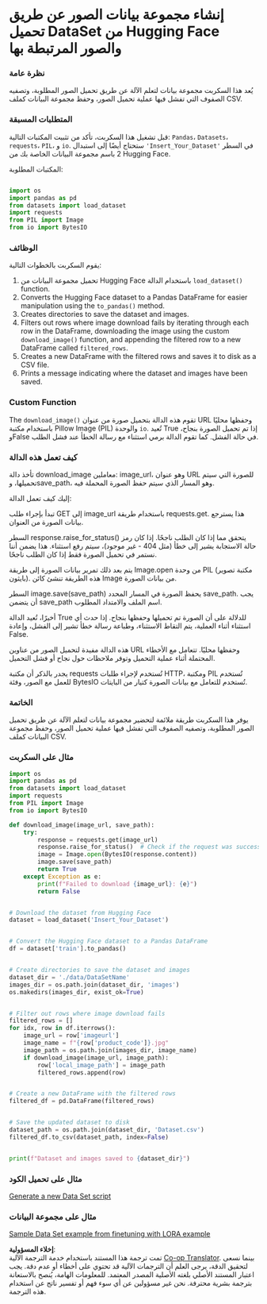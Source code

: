 <!--
CO_OP_TRANSLATOR_METADATA:
{
  "original_hash": "3cd0b727945d57998f1096763df56a84",
  "translation_date": "2025-05-07T10:21:07+00:00",
  "source_file": "md/03.FineTuning/CreatingSampleData.md",
  "language_code": "ar"
}
-->
# إنشاء مجموعة بيانات الصور عن طريق تحميل DataSet من Hugging Face والصور المرتبطة بها

### نظرة عامة

يُعد هذا السكربت مجموعة بيانات لتعلم الآلة عن طريق تحميل الصور المطلوبة، وتصفيه الصفوف التي تفشل فيها عملية تحميل الصور، وحفظ مجموعة البيانات كملف CSV.

### المتطلبات المسبقة

قبل تشغيل هذا السكربت، تأكد من تثبيت المكتبات التالية: `Pandas`، `Datasets`، `requests`، `PIL`، و `io`. ستحتاج أيضًا إلى استبدال `'Insert_Your_Dataset'` في السطر 2 باسم مجموعة البيانات الخاصة بك من Hugging Face.

المكتبات المطلوبة:

```python

import os
import pandas as pd
from datasets import load_dataset
import requests
from PIL import Image
from io import BytesIO
```

### الوظائف

يقوم السكربت بالخطوات التالية:

1. تحميل مجموعة البيانات من Hugging Face باستخدام الدالة `load_dataset()` function.
2. Converts the Hugging Face dataset to a Pandas DataFrame for easier manipulation using the `to_pandas()` method.
3. Creates directories to save the dataset and images.
4. Filters out rows where image download fails by iterating through each row in the DataFrame, downloading the image using the custom `download_image()` function, and appending the filtered row to a new DataFrame called `filtered_rows`.
5. Creates a new DataFrame with the filtered rows and saves it to disk as a CSV file.
6. Prints a message indicating where the dataset and images have been saved.

### Custom Function

The `download_image()` تقوم هذه الدالة بتحميل صورة من عنوان URL وحفظها محليًا باستخدام مكتبة Pillow Image (PIL) والوحدة `io`. تُعيد True إذا تم تحميل الصورة بنجاح، وFalse في حالة الفشل. كما تقوم الدالة برمي استثناء مع رسالة الخطأ عند فشل الطلب.

### كيف تعمل هذه الدالة

تأخذ دالة download_image معاملين: image_url، وهو عنوان URL للصورة التي سيتم تحميلها، وsave_path، وهو المسار الذي سيتم حفظ الصورة المحملة فيه.

إليك كيف تعمل الدالة:

تبدأ بإجراء طلب GET إلى image_url باستخدام طريقة requests.get. هذا يسترجع بيانات الصورة من العنوان.

السطر response.raise_for_status() يتحقق مما إذا كان الطلب ناجحًا. إذا كان رمز حالة الاستجابة يشير إلى خطأ (مثل 404 - غير موجود)، سيتم رفع استثناء. هذا يضمن أننا نستمر في تحميل الصورة فقط إذا كان الطلب ناجحًا.

يتم بعد ذلك تمرير بيانات الصورة إلى طريقة Image.open من وحدة PIL (مكتبة تصوير بايثون). هذه الطريقة تنشئ كائن Image من بيانات الصورة.

السطر image.save(save_path) يحفظ الصورة في المسار المحدد save_path. يجب أن يتضمن save_path اسم الملف والامتداد المطلوب.

أخيرًا، تُعيد الدالة True للدلالة على أن الصورة تم تحميلها وحفظها بنجاح. إذا حدث أي استثناء أثناء العملية، يتم التقاط الاستثناء، وطباعة رسالة خطأ تشير إلى الفشل، وإعادة False.

هذه الدالة مفيدة لتحميل الصور من عناوين URL وحفظها محليًا. تتعامل مع الأخطاء المحتملة أثناء عملية التحميل وتوفر ملاحظات حول نجاح أو فشل التحميل.

يجدر بالذكر أن مكتبة requests تُستخدم لإجراء طلبات HTTP، ومكتبة PIL تُستخدم للعمل مع الصور، وفئة BytesIO تُستخدم للتعامل مع بيانات الصورة كتيار من البايتات.

### الخاتمة

يوفر هذا السكربت طريقة ملائمة لتحضير مجموعة بيانات لتعلم الآلة عن طريق تحميل الصور المطلوبة، وتصفيه الصفوف التي تفشل فيها عملية تحميل الصور، وحفظ مجموعة البيانات كملف CSV.

### مثال على السكربت

```python
import os
import pandas as pd
from datasets import load_dataset
import requests
from PIL import Image
from io import BytesIO

def download_image(image_url, save_path):
    try:
        response = requests.get(image_url)
        response.raise_for_status()  # Check if the request was successful
        image = Image.open(BytesIO(response.content))
        image.save(save_path)
        return True
    except Exception as e:
        print(f"Failed to download {image_url}: {e}")
        return False


# Download the dataset from Hugging Face
dataset = load_dataset('Insert_Your_Dataset')


# Convert the Hugging Face dataset to a Pandas DataFrame
df = dataset['train'].to_pandas()


# Create directories to save the dataset and images
dataset_dir = './data/DataSetName'
images_dir = os.path.join(dataset_dir, 'images')
os.makedirs(images_dir, exist_ok=True)


# Filter out rows where image download fails
filtered_rows = []
for idx, row in df.iterrows():
    image_url = row['imageurl']
    image_name = f"{row['product_code']}.jpg"
    image_path = os.path.join(images_dir, image_name)
    if download_image(image_url, image_path):
        row['local_image_path'] = image_path
        filtered_rows.append(row)


# Create a new DataFrame with the filtered rows
filtered_df = pd.DataFrame(filtered_rows)


# Save the updated dataset to disk
dataset_path = os.path.join(dataset_dir, 'Dataset.csv')
filtered_df.to_csv(dataset_path, index=False)


print(f"Dataset and images saved to {dataset_dir}")
```

### مثال على تحميل الكود  
[Generate a new Data Set script](../../../../code/04.Finetuning/generate_dataset.py)

### مثال على مجموعة البيانات  
[Sample Data Set example from finetuning with LORA example](../../../../code/04.Finetuning/olive-ort-example/dataset/dataset-classification.json)

**إخلاء المسؤولية**:  
تمت ترجمة هذا المستند باستخدام خدمة الترجمة الآلية [Co-op Translator](https://github.com/Azure/co-op-translator). بينما نسعى لتحقيق الدقة، يرجى العلم أن الترجمات الآلية قد تحتوي على أخطاء أو عدم دقة. يجب اعتبار المستند الأصلي بلغته الأصلية المصدر المعتمد. للمعلومات الهامة، يُنصح بالاستعانة بترجمة بشرية محترفة. نحن غير مسؤولين عن أي سوء فهم أو تفسير ناتج عن استخدام هذه الترجمة.
